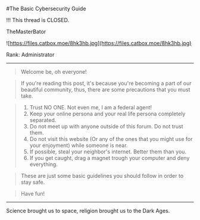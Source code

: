 #The Basic Cybersecurity Guide

!!! This thread is CLOSED.

TheMasterBator

![https://files.catbox.moe/8hk3hb.jpg](https://files.catbox.moe/8hk3hb.jpg)

Rank: Administrator

---

>Welcome be, oh everyone! 

>If you're reading this post, it's because you're becoming a part of our beautiful community, thus, there are some precautions that you must take.

>1. Trust NO ONE. Not even me, I am a federal agent!
>2. Keep your online persona and your real life persona completely separated. 
>3. Do not meet up with anyone outside of this forum. Do not trust them.
>4. Do not visit this website (Or any of the ones that you might use for your enjoyment) while someone is near. 
>5. If possible, steal your neighbor's internet. Better them than you.
>6. If you get caught, drag a magnet trough your computer and deny everything.

>These are just some basic guidelines you should follow in order to stay safe.

>Have fun!

---

Science brought us to space, religion brought us to the Dark Ages.